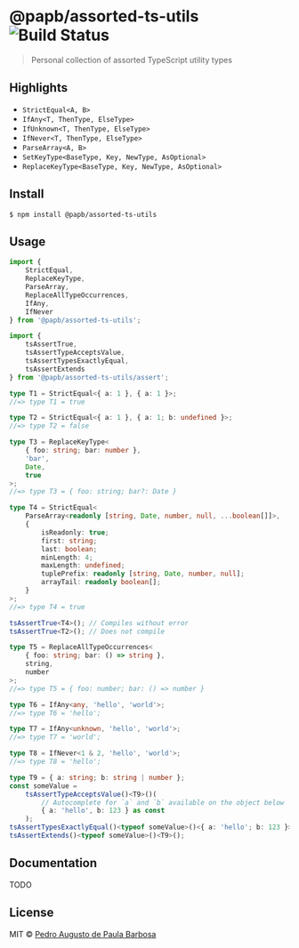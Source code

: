 # @papb/assorted-ts-utils ![Build Status](https://github.com/papb/assorted-ts-utils/workflows/CI/badge.svg)

> Personal collection of assorted TypeScript utility types


## Highlights

* `StrictEqual<A, B>`
* `IfAny<T, ThenType, ElseType>`
* `IfUnknown<T, ThenType, ElseType>`
* `IfNever<T, ThenType, ElseType>`
* `ParseArray<A, B>`
* `SetKeyType<BaseType, Key, NewType, AsOptional>`
* `ReplaceKeyType<BaseType, Key, NewType, AsOptional>`


## Install

```
$ npm install @papb/assorted-ts-utils
```


## Usage

```ts
import {
	StrictEqual,
	ReplaceKeyType,
	ParseArray,
	ReplaceAllTypeOccurrences,
	IfAny,
	IfNever
} from '@papb/assorted-ts-utils';

import {
	tsAssertTrue,
	tsAssertTypeAcceptsValue,
	tsAssertTypesExactlyEqual,
	tsAssertExtends
} from '@papb/assorted-ts-utils/assert';

type T1 = StrictEqual<{ a: 1 }, { a: 1 }>;
//=> type T1 = true

type T2 = StrictEqual<{ a: 1 }, { a: 1; b: undefined }>;
//=> type T2 = false

type T3 = ReplaceKeyType<
	{ foo: string; bar: number },
	'bar',
	Date,
	true
>;
//=> type T3 = { foo: string; bar?: Date }

type T4 = StrictEqual<
	ParseArray<readonly [string, Date, number, null, ...boolean[]]>,
	{
		isReadonly: true;
		first: string;
		last: boolean;
		minLength: 4;
		maxLength: undefined;
		tuplePrefix: readonly [string, Date, number, null];
		arrayTail: readonly boolean[];
	}
>;
//=> type T4 = true

tsAssertTrue<T4>(); // Compiles without error
tsAssertTrue<T2>(); // Does not compile

type T5 = ReplaceAllTypeOccurrences<
	{ foo: string; bar: () => string },
	string,
	number
>;
//=> type T5 = { foo: number; bar: () => number }

type T6 = IfAny<any, 'hello', 'world'>;
//=> type T6 = 'hello';

type T7 = IfAny<unknown, 'hello', 'world'>;
//=> type T7 = 'world';

type T8 = IfNever<1 & 2, 'hello', 'world'>;
//=> type T8 = 'hello';

type T9 = { a: string; b: string | number };
const someValue =
	tsAssertTypeAcceptsValue()<T9>()(
		// Autocomplete for `a` and `b` available on the object below
		{ a: 'hello', b: 123 } as const
	);
tsAssertTypesExactlyEqual()<typeof someValue>()<{ a: 'hello'; b: 123 }>();
tsAssertExtends()<typeof someValue>()<T9>();
```


## Documentation

TODO


## License

MIT © [Pedro Augusto de Paula Barbosa](https://github.com/papb)
